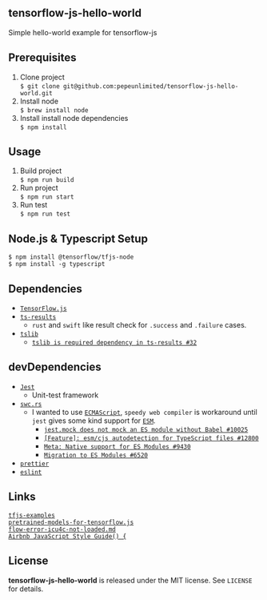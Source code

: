tensorflow-js-hello-world
-------------------------

Simple hello-world example for tensorflow-js

Prerequisites
-------------

1. Clone project  
`$ git clone git@github.com:pepeunlimited/tensorflow-js-hello-world.git`  
2. Install node  
`$ brew install node`  
3. Install install node dependencies  
`$ npm install` 

Usage
-----

1. Build project  
`$ npm run build`  
2. Run project  
`$ npm run start` 
3. Run test  
`$ npm run test` 

Node.js & Typescript Setup
--------------------------

`$ npm install @tensorflow/tfjs-node`  
`$ npm install -g typescript`

Dependencies
------------

- [`TensorFlow.js`](https://www.tensorflow.org/js)  
- [`ts-results`](https://github.com/vultix/ts-results)  
  - `rust` and `swift` like result check for `.success` and `.failure` cases.
- [`tslib`](https://www.npmjs.com/package/tslib)
  - [`tslib is required dependency in ts-results #32`](https://github.com/vultix/ts-results/issues/32)

devDependencies
---------------

- [`Jest`](https://github.com/facebook/jest)  
  - Unit-test framework
- [`swc.rs`](https://swc.rs/)  
  - I wanted to use [`ECMAScript`](https://devblogs.microsoft.com/typescript/announcing-typescript-4-7-beta/#ecmascript-module-support-in-node-js), `speedy web compiler` is workaround until `jest` gives some kind support for [`ESM`](https://github.com/swc-project/jest#q--a).  
    - [`jest.mock does not mock an ES module without Babel #10025`](https://github.com/facebook/jest/issues/10025)  
    - [`[Feature]: esm/cjs autodetection for TypeScript files #12800`](https://github.com/facebook/jest/issues/12800)  
    - [`Meta: Native support for ES Modules #9430`](https://github.com/facebook/jest/issues/9430)  
    - [`Migration to ES Modules #6520`](https://github.com/facebook/docusaurus/issues/6520)  
- [`prettier`](https://prettier.io/docs/en/options.html)    
- [`eslint`](https://eslint.org/)

Links
-----


[`tfjs-examples`](https://github.com/tensorflow/tfjs-examples)  
[`pretrained-models-for-tensorflow.js`](https://github.com/tensorflow/tfjs-models)  
[`flow-error-icu4c-not-loaded.md`](https://gist.github.com/berkedel/d1fc6d13651c16002f64653096d1fded)  
[`Airbnb JavaScript Style Guide() {`](https://github.com/airbnb/javascript)  

License
-------

**tensorflow-js-hello-world** is released under the MIT license. See `LICENSE` for details.
